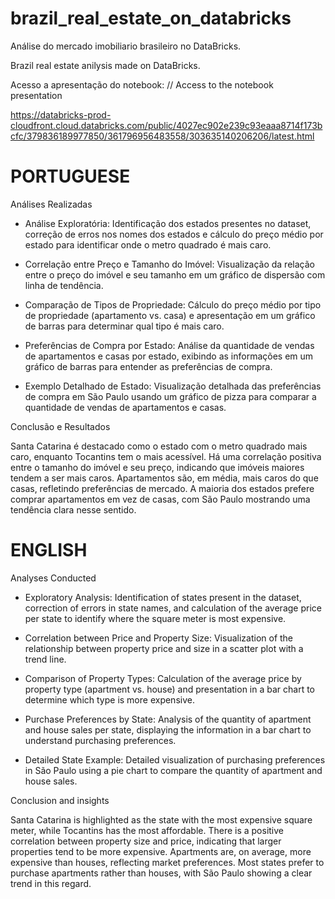 # brazil_real_estate_on_databricks
 Análise do mercado imobiliario brasileiro no DataBricks. 
 
 
 Brazil real estate anilysis made on DataBricks.

 Acesso a apresentação do notebook: // Access to the notebook presentation

 https://databricks-prod-cloudfront.cloud.databricks.com/public/4027ec902e239c93eaaa8714f173bcfc/379836189977850/361796956483558/303635140206206/latest.html

 # PORTUGUESE

 
Análises Realizadas

  - Análise Exploratória: Identificação dos estados presentes no dataset, correção de erros nos nomes dos estados e cálculo do preço médio por estado para identificar onde o metro quadrado é mais caro.

  - Correlação entre Preço e Tamanho do Imóvel: Visualização da relação entre o preço do imóvel e seu tamanho em um gráfico de dispersão com linha de tendência.

  - Comparação de Tipos de Propriedade: Cálculo do preço médio por tipo de propriedade (apartamento vs. casa) e apresentação em um gráfico de barras para determinar qual tipo é mais caro.

  - Preferências de Compra por Estado: Análise da quantidade de vendas de apartamentos e casas por estado, exibindo as informações em um gráfico de barras para entender as preferências de compra.

  - Exemplo Detalhado de Estado: Visualização detalhada das preferências de compra em São Paulo usando um gráfico de pizza para comparar a quantidade de vendas de apartamentos e casas.

Conclusão e Resultados

Santa Catarina é destacado como o estado com o metro quadrado mais caro, enquanto Tocantins tem o mais acessível. Há uma correlação positiva entre o tamanho do imóvel e seu preço, indicando que imóveis maiores tendem a ser mais caros. Apartamentos são, em média, mais caros do que casas, refletindo preferências de mercado. A maioria dos estados prefere comprar apartamentos em vez de casas, com São Paulo mostrando uma tendência clara nesse sentido.


# ENGLISH


Analyses Conducted

  - Exploratory Analysis: Identification of states present in the dataset, correction of errors in state names, and calculation of the average price per state to identify where the square meter is most expensive.

  - Correlation between Price and Property Size: Visualization of the relationship between property price and size in a scatter plot with a trend line.

  - Comparison of Property Types: Calculation of the average price by property type (apartment vs. house) and presentation in a bar chart to determine which type is more expensive.

  - Purchase Preferences by State: Analysis of the quantity of apartment and house sales per state, displaying the information in a bar chart to understand purchasing preferences.

  - Detailed State Example: Detailed visualization of purchasing preferences in São Paulo using a pie chart to compare the quantity of apartment and house sales.

Conclusion and insights

Santa Catarina is highlighted as the state with the most expensive square meter, while Tocantins has the most affordable. There is a positive correlation between property size and price, indicating that larger properties tend to be more expensive. Apartments are, on average, more expensive than houses, reflecting market preferences. Most states prefer to purchase apartments rather than houses, with São Paulo showing a clear trend in this regard.
